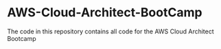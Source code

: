 # AWS-Cloud-Architect-BootCamp
The code in this repository contains all code for the AWS Cloud Architect Bootcamp
